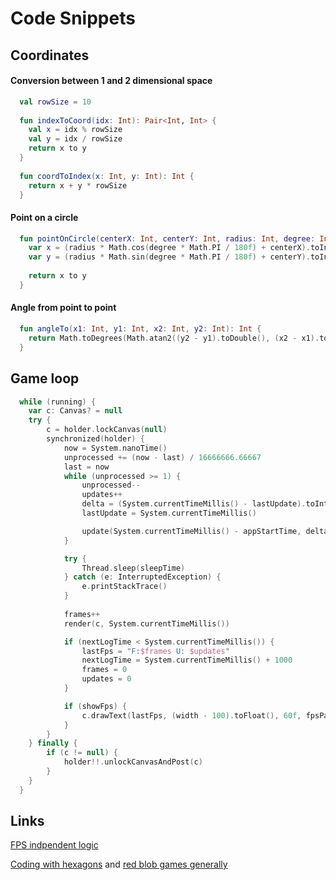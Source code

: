 # Code Snippets

## Coordinates

#### Conversion between 1 and 2 dimensional space

```kotlin
  val rowSize = 10
  
  fun indexToCoord(idx: Int): Pair<Int, Int> {
    val x = idx % rowSize
    val y = idx / rowSize
    return x to y
  }
  
  fun coordToIndex(x: Int, y: Int): Int {
    return x + y * rowSize
  }
```

#### Point on a circle

```kotlin
  fun pointOnCircle(centerX: Int, centerY: Int, radius: Int, degree: Int): Pair<Int, Int> {   
    var x = (radius * Math.cos(degree * Math.PI / 180f) + centerX).toInt()
    var y = (radius * Math.sin(degree * Math.PI / 180f) + centerY).toInt()
    
    return x to y
  }
```

#### Angle from point to point

```kotlin
  fun angleTo(x1: Int, y1: Int, x2: Int, y2: Int): Int {
    return Math.toDegrees(Math.atan2((y2 - y1).toDouble(), (x2 - x1).toDouble())).toInt()
  }
```


## Game loop

```kotlin
  while (running) {
    var c: Canvas? = null
    try {
        c = holder.lockCanvas(null)
        synchronized(holder) {
            now = System.nanoTime()
            unprocessed += (now - last) / 16666666.66667
            last = now
            while (unprocessed >= 1) {
                unprocessed--
                updates++
                delta = (System.currentTimeMillis() - lastUpdate).toInt()
                lastUpdate = System.currentTimeMillis()

                update(System.currentTimeMillis() - appStartTime, delta)
            }

            try {
                Thread.sleep(sleepTime)
            } catch (e: InterruptedException) {
                e.printStackTrace()
            }
            
            frames++
            render(c, System.currentTimeMillis())

            if (nextLogTime < System.currentTimeMillis()) {
                lastFps = "F:$frames U: $updates"
                nextLogTime = System.currentTimeMillis() + 1000
                frames = 0
                updates = 0
            }

            if (showFps) {
                c.drawText(lastFps, (width - 100).toFloat(), 60f, fpsPaint)
            }
        }
    } finally {
        if (c != null) {
            holder!!.unlockCanvasAndPost(c)
        }
    }
  }
```

## Links

[FPS indpendent logic](https://gamedev.stackexchange.com/questions/117250/movement-appears-to-be-frame-rate-dependent-despite-use-of-time-deltatime/117256#117256)

[Coding with hexagons](https://www.redblobgames.com/grids/hexagons/) and [red blob games generally](https://www.redblobgames.com/)
